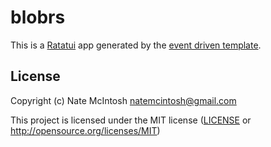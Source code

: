 # blobrs

This is a [Ratatui] app generated by the [event driven template].

[Ratatui]: https://ratatui.rs
[event driven template]: https://github.com/ratatui/templates/tree/main/event-driven

## License

Copyright (c) Nate McIntosh <natemcintosh@gmail.com>

This project is licensed under the MIT license ([LICENSE] or <http://opensource.org/licenses/MIT>)

[LICENSE]: ./LICENSE
